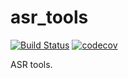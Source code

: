 asr_tools
============

[![Build Status](https://travis-ci.org/belambert/asr-tools.svg?branch=master)](https://travis-ci.org/belambert/asr-tools)
[![codecov](https://codecov.io/gh/belambert/asr-tools/branch/master/graph/badge.svg)](https://codecov.io/gh/belambert/asr-tools)

ASR tools.
